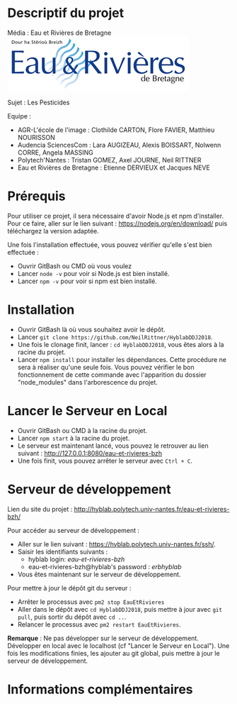 # Descriptif du projet

Média : Eau et Rivières de Bretagne 
![alt text](./logoMedia.png)

Sujet : Les Pesticides

Equipe :
* AGR-L'école de l'image : Clothilde CARTON, Flore FAVIER, Matthieu NOURISSON
* Audencia SciencesCom : Lara AUGIZEAU, Alexis BOISSART, Nolwenn CORRE, Angela MASSING
* Polytech'Nantes : Tristan GOMEZ, Axel JOURNE, Neil RITTNER
* Eau et Rivières de Bretagne : Etienne DERVIEUX et Jacques NEVE

# Prérequis
Pour utiliser ce projet, il sera nécessaire d'avoir Node.js et npm d'installer. Pour ce faire, aller sur le lien suivant :
https://nodejs.org/en/download/ puis téléchargez la version adaptée.

Une fois l'installation effectuée, vous pouvez vérifier qu'elle s'est bien effectuée :
* Ouvrir GitBash ou CMD où vous voulez
* Lancer `node -v` pour voir si Node.js est bien installé.
* Lancer `npm -v` pour voir si npm est bien installé.

# Installation
* Ouvrir GitBash là où vous souhaitez avoir le dépôt.
* Lancer `git clone https://github.com/NeilRittner/HyblabDDJ2018`.
* Une fois le clonage finit, lancer : `cd HyblabDDJ2018`, vous êtes alors à la racine du projet.
* Lancer `npm install` pour installer les dépendances. Cette procédure ne sera à réaliser qu'une seule fois. Vous pouvez vérifier le bon fonctionnement de cette commande avec l'apparition du dossier "node_modules" dans l'arborescence du projet.

# Lancer le Serveur en Local
* Ouvrir GitBash ou CMD à la racine du projet.
* Lancer `npm start` à la racine du projet.
* Le serveur est maintenant lancé, vous pouvez le retrouver au lien suivant : http://127.0.0.1:8080/eau-et-rivieres-bzh
* Une fois finit, vous pouvez arrêter le serveur avec `Ctrl + C`.

# Serveur de développement
Lien du site du projet : http://hyblab.polytech.univ-nantes.fr/eau-et-rivieres-bzh/

Pour accéder au serveur de développement :
* Aller sur le lien suivant : https://hyblab.polytech.univ-nantes.fr/ssh/.
* Saisir les identifiants suivants :
    * hyblab login: *eau-et-rivieres-bzh*
    * eau-et-rivieres-bzh@hyblab's password : *erbhyblab*
* Vous êtes maintenant sur le serveur de développement.

Pour mettre à jour le dépôt git du serveur :
* Arrêter le processus avec `pm2 stop EauEtRivieres`
* Aller dans le dépôt avec `cd HyblabDDJ2018`, puis mettre à jour avec `git pull`, puis sortir du dépôt avec `cd ..`.
* Relancer le processus avec `pm2 restart EauEtRivieres`.

__Remarque__ : Ne pas développer sur le serveur de développement. Développer en local avec le localhost (cf "Lancer le Serveur en Local"). Une fois les modifications finies, les ajouter au git global, puis mettre à jour le serveur de développement.

# Informations complémentaires